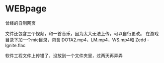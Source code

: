 # WEBpage
曾经的自制网页

文件还包含三个视频，和一首音乐，因为太大无法上传，可以自行更改。
在游戏目录下加一个mic目录，包含
DOTA2.mp4，LM.mp4，WS.mp4和
Zedd - Ignite.flac

软件工程文件上传错了，没放到一个文件夹里，过两天再弄弄
